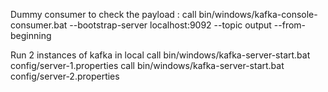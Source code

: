 Dummy consumer to check the payload :
    call bin/windows/kafka-console-consumer.bat --bootstrap-server localhost:9092 --topic output --from-beginning

Run 2 instances of kafka in local
    call bin/windows/kafka-server-start.bat config/server-1.properties
    call bin/windows/kafka-server-start.bat config/server-2.properties
